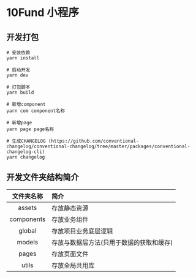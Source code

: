 # 10Fund 小程序

## 开发打包

```
# 安装依赖
yarn install

# 启动开发
yarn dev

# 打包脚本
yarn build

# 新增component
yarn com component名称

# 新增page
yarn page page名称

# 生成CHANGELOG (https://github.com/conventional-changelog/conventional-changelog/tree/master/packages/conventional-changelog-cli)
yarn changelog
```

## 开发文件夹结构简介
| 文件夹名称	   | 简介                              |
|:------------:|:----------------------------------|
| assets       | 存放静态资源                        |
| components   | 存放业务组件                        |
| global       | 存放项目业务底层逻辑                 |
| models       | 存放与数据层方法(只用于数据的获取和缓存)|
| pages        | 存放页面文件                        |
| utils        | 存放全局共用库                      |